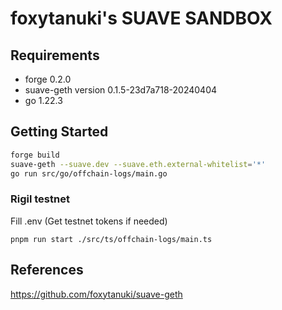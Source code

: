 # foxytanuki's SUAVE SANDBOX

## Requirements

- forge 0.2.0
- suave-geth version 0.1.5-23d7a718-20240404
- go 1.22.3

## Getting Started

```sh
forge build
suave-geth --suave.dev --suave.eth.external-whitelist='*'
go run src/go/offchain-logs/main.go
```

### Rigil testnet

Fill .env (Get testnet tokens if needed)

```
pnpm run start ./src/ts/offchain-logs/main.ts
```

## References

https://github.com/foxytanuki/suave-geth
